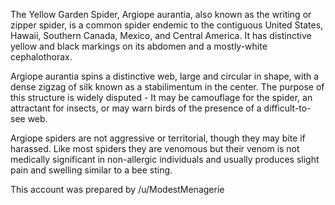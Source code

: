 The Yellow Garden Spider, Argiope aurantia, also known as the writing or zipper spider, is a common spider endemic to the contiguous United States, Hawaii, Southern Canada, Mexico, and Central America. It has distinctive yellow and black markings on its abdomen and a mostly-white cephalothorax.

Argiope aurantia spins a distinctive web, large and circular in shape, with a dense zigzag of silk known as a stabilimentum in the center. The purpose of this structure is widely disputed - It may be camouflage for the spider, an attractant for insects, or may warn birds of the presence of a difficult-to-see web.

Argiope spiders are not aggressive or territorial, though they may bite if harassed. Like most spiders they are venomous but their venom is not medically significant in non-allergic individuals and usually produces slight pain and swelling similar to a bee sting.

This account was prepared by /u/ModestMenagerie